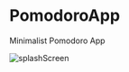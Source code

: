 # PomodoroApp
Minimalist Pomodoro App

![splashScreen](PomodoroApp/screenshoot/ecolanding.png?raw=true "splashscreen")
